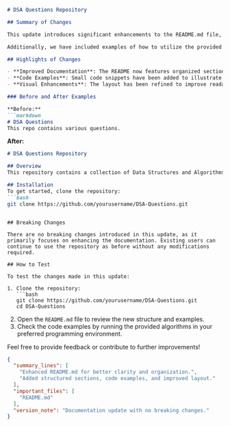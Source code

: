 ```markdown
# DSA Questions Repository

## Summary of Changes

This update introduces significant enhancements to the README.md file, providing clearer instructions and better organization for users. The improved documentation aims to facilitate easier navigation through the various Data Structures and Algorithms (DSA) questions available in this repository. By adding structured sections, users can quickly find the information they need, whether they are looking to contribute, test, or simply explore the repository.

Additionally, we have included examples of how to utilize the provided algorithms and data structures effectively. This will help users to not only understand the questions but also to implement solutions in their projects. Overall, these changes are designed to enhance the user experience and encourage more contributions from the community.

## Highlights of Changes

- **Improved Documentation**: The README now features organized sections for installation, usage, contribution guidelines, and testing.
- **Code Examples**: Small code snippets have been added to illustrate how to use the algorithms provided in the repository.
- **Visual Enhancements**: The layout has been refined to improve readability and to guide users more effectively through the content.

### Before and After Examples

**Before:**
```markdown
# DSA Questions
This repo contains various questions.
```

**After:**
```markdown
# DSA Questions Repository

## Overview
This repository contains a collection of Data Structures and Algorithms questions designed to enhance your coding skills.

## Installation
To get started, clone the repository:
```bash
git clone https://github.com/yourusername/DSA-Questions.git
```
```

## Breaking Changes

There are no breaking changes introduced in this update, as it primarily focuses on enhancing the documentation. Existing users can continue to use the repository as before without any modifications required.

## How to Test

To test the changes made in this update:

1. Clone the repository:
   ```bash
   git clone https://github.com/yourusername/DSA-Questions.git
   cd DSA-Questions
   ```
2. Open the `README.md` file to review the new structure and examples.
3. Check the code examples by running the provided algorithms in your preferred programming environment.

Feel free to provide feedback or contribute to further improvements!

```json
{
  "summary_lines": [
    "Enhanced README.md for better clarity and organization.",
    "Added structured sections, code examples, and improved layout."
  ],
  "important_files": [
    "README.md"
  ],
  "version_note": "Documentation update with no breaking changes."
}
```
```